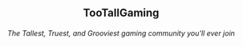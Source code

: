 <h2 align="center">TooTallGaming</h2>
<h6 align="center">The Tallest, Truest, and Grooviest gaming community you'll ever join</h6>
